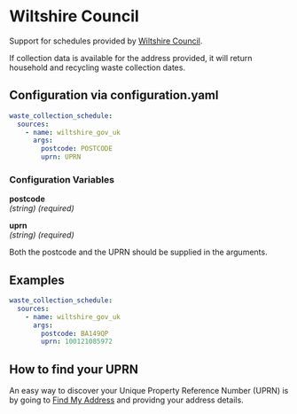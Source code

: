 # Wiltshire Council

Support for schedules provided by [Wiltshire Council](https://wiltshire.gov.uk/).

If collection data is available for the address provided, it will return household and recycling waste collection dates.

## Configuration via configuration.yaml

```yaml
waste_collection_schedule:
  sources:
    - name: wiltshire_gov_uk
      args:
        postcode: POSTCODE
        uprn: UPRN
```

### Configuration Variables

**postcode**<br>
*(string) (required)*

**uprn**<br>
*(string) (required)*

Both the postcode and the UPRN should be supplied in the arguments.

## Examples

```yaml
waste_collection_schedule:
  sources:
    - name: wiltshire_gov_uk
      args:
        postcode: BA149QP
        uprn: 100121085972
```

## How to find your UPRN

An easy way to discover your Unique Property Reference Number (UPRN) is by going to [Find My Address](https://www.findmyaddress.co.uk/) and providng your address details.